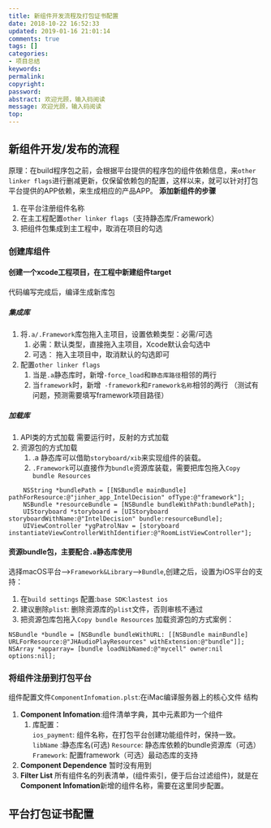 ```yaml
---
title: 新组件开发流程及打包证书配置
date: 2018-10-22 16:52:33
updated: 2019-01-16 21:01:14
comments: true
tags: []
categories:
- 项目总结
keywords: 
permalink: 
copyright: 
password: 
abstract: 欢迎光顾，输入码阅读
message: 欢迎光顾，输入码阅读
top:   
---
```


## 新组件开发/发布的流程
原理：在build程序包之前，会根据平台提供的程序包的组件依赖信息，来`other linker flags`进行删减更新，仅保留依赖包的配置，这样以来，就可以针对打包平台提供的APP依赖，来生成相应的产品APP。
**添加新组件的步骤**
1. 在平台注册组件名称
2. 在主工程配置`other linker flags`（支持静态库/Framework）
3. 把组件包集成到主工程中，取消在项目的勾选
### 创建库组件
#### 创建一个xcode工程项目，在工程中新建组件target
代码编写完成后，编译生成新库包
##### 集成库
1. 将`.a/.Framework`库包拖入主项目，设置依赖类型：必需/可选
    1. 必需：默认类型，直接拖入主项目，Xcode默认会勾选中
    2. 可选： 拖入主项目中，取消默认的勾选即可
2. 配置`other linker flags`
    1. 当是`.a`静态库时，新增`-force_load`和`静态库路径`相邻的两行
    2. 当`framework`时，新增` -framework`和`Framework名称`相邻的两行
        （测试有问题，预测需要填写framework项目路径）

##### 加载库
1. API类的方式加载
  需要运行时，反射的方式加载
2. 资源包的方式加载
    1. .a 静态库可以借助`storyboard/xib`来实现组件的装载。
    2. `.Framework`可以直接作为`bundle`资源库装载，需要把库包拖入`Copy bundle Resources`
```
    NSString *bundlePath = [[NSBundle mainBundle] pathForResource:@"jinher_app_IntelDecision" ofType:@"framework"];
    NSBundle *resourceBundle = [NSBundle bundleWithPath:bundlePath];
    UIStoryboard *storyboard = [UIStoryboard storyboardWithName:@"IntelDecision" bundle:resourceBundle];
    UIViewController *ygPatrolNav = [storyboard instantiateViewControllerWithIdentifier:@"RoomListViewController"];    
```
#### 资源bundle包，主要配合`.a`静态库使用
选择macOS平台—>`Framework&Library`—>`Bundle`,创建之后，设置为iOS平台的支持：
1. 在`build settings` 配置:`base SDK`:`lastest ios` 
2. 建议删除`plist`: 删除资源库的`plist`文件，否则审核不通过
3. 把资源包库包拖入`Copy bundle Resources`
加载资源包的方式案例：
```objc
NSBundle *bundle = [NSBundle bundleWithURL: [[NSBundle mainBundle] URLForResource:@"JHAudioPlayResources" withExtension:@"bundle"]];
NSArray *apparray= [bundle loadNibNamed:@"mycell" owner:nil options:nil];  
```
### 将组件注册到打包平台
组件配置文件`ComponentInfomation.plst`:在iMac编译服务器上的核心文件
结构
1. **Component Infomation**:组件清单字典，其中元素即为一个组件
    1. 库配置：  
                `ios_payment`: 组件名称，在打包平台创建功能组件时，保持一致。
        `libName` :静态库名(可选)
        `Resource`: 静态库依赖的bundle资源库（可选）
        `Framework`: 配置framework（可选）最动态库的支持
2. **Component Dependence**
    暂时没有用到
3. **Filter List**
所有组件名的列表清单，(组件索引，便于后台过滤组件)，就是在**Component Infomation**新增的组件名称，需要在这里同步配置。

## 平台打包证书配置
